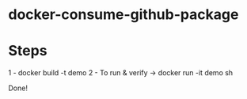 # docker-consume-github-package

# Steps
1 - docker build -t demo
2 - To run & verify -> docker run -it demo sh

Done!
